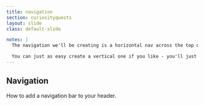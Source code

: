 ```yaml
---
title: navigation
section: curiosityquests
layout: slide
class: default-slide

notes: |
  The navigation we'll be creating is a horizontal nav across the top of your screen.

  You can just as easy create a vertical one if you like - you'll just have to tweak the CSS! ;)
---
```


## Navigation

How to add a navigation bar to your header.
